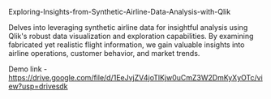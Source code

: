 Exploring-Insights-from-Synthetic-Airline-Data-Analysis-with-Qlik

Delves into leveraging synthetic airline data for insightful analysis using Qlik's robust data visualization and exploration capabilities. By examining fabricated yet realistic flight information, we gain valuable insights into airline operations, customer behavior, and market trends.

Demo link -https://drive.google.com/file/d/1EeJvjZV4joTlKjw0uCmZ3W2DmKyXyOTc/view?usp=drivesdk
